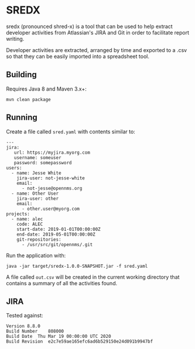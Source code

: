 # SREDX

sredx (pronounced shred-x) is a tool that can be used to help extract developer activities from Atlassian's JIRA and Git in order to facilitate report writing.

Developer activities are extracted, arranged by time and exported to a .csv so that they can be easily imported into a spreadsheet tool.

## Building

Requires Java 8 and Maven 3.x+:
```
mvn clean package
```

## Running

Create a file called `sred.yaml` with contents similar to:
```
---
jira:
   url: https://myjira.myorg.com
   username: someuser
   password: somepassword
users:
  - name: Jesse White
    jira-user: not-jesse-white
    email:
      - not-jesse@opennms.org
  - name: Other User
    jira-user: other
    email:
      - other.user@myorg.com
projects:
  - name: alec
    code: ALEC
    start-date: 2019-01-01T00:00:00Z
    end-date: 2019-05-01T00:00:00Z
    git-repositories:
      - /usr/src/git/opennms/.git
```

Run the application with:
```
java -jar target/sredx-1.0.0-SNAPSHOT.jar -f sred.yaml 
```

A file called `out.csv` will be created in the current working directory that contains a summary of all the activities found.

## JIRA

Tested against:
```
Version	8.8.0
Build Number	808000
Build Date	Thu Mar 19 00:00:00 UTC 2020
Build Revision	e2c7e59ae165efc6ad6b529150e24d091b9947bf
```

